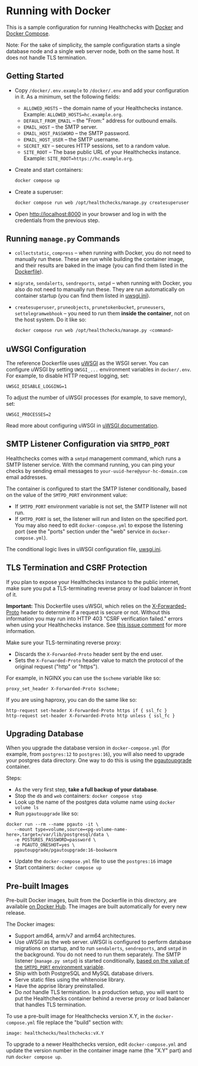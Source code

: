 # Running with Docker

This is a sample configuration for running Healthchecks with
[Docker](https://www.docker.com) and [Docker Compose](https://docs.docker.com/compose/).

Note: For the sake of simplicity, the sample configuration starts a single database
node and a single web server node, both on the same host. It does not handle TLS
termination.

## Getting Started

* Copy `/docker/.env.example` to `/docker/.env` and add your configuration in it.
  As a minimum, set the following fields:
    * `ALLOWED_HOSTS` – the domain name of your Healthchecks instance.
    Example: `ALLOWED_HOSTS=hc.example.org`.
    * `DEFAULT_FROM_EMAIL` – the "From:" address for outbound emails.
    * `EMAIL_HOST` – the SMTP server.
    * `EMAIL_HOST_PASSWORD` – the SMTP password.
    * `EMAIL_HOST_USER` – the SMTP username.
    * `SECRET_KEY` – secures HTTP sessions, set to a random value.
    * `SITE_ROOT` – The base public URL of your Healthchecks instance. Example:
    `SITE_ROOT=https://hc.example.org`.

* Create and start containers:

  ```sh
  docker compose up
  ```

* Create a superuser:

  ```sh
  docker compose run web /opt/healthchecks/manage.py createsuperuser
  ```

* Open [http://localhost:8000](http://localhost:8000) in your browser and log in with
  the credentials from the previous step.

## Running `manage.py` Commands

* `collectstatic`, `compress` – when running with Docker, you do
  not need to manually run these. These are run while building the container image,
  and their results are baked in the image (you can find them listed in the [Dockerfile](https://github.com/healthchecks/healthchecks/blob/master/docker/Dockerfile)).
* `migrate`, `sendalerts`, `sendreports`, `smtpd` – when running with Docker, you
  also do  not need to manually run these. They are run automatically on
  container startup (you can find them listed in [uwsgi.ini](https://github.com/healthchecks/healthchecks/blob/master/docker/uwsgi.ini)).
* `createsuperuser`, `pruneobjects`, `prunetokenbucket`, `pruneusers`,
  `settelegramwebhook` – you need to run them **inside the container**, not on
  the host system. Do it like so:

  ```sh
  docker compose run web /opt/healthchecks/manage.py <command>
  ```

## uWSGI Configuration

The reference Dockerfile uses [uWSGI](https://uwsgi-docs.readthedocs.io/en/latest/)
as the WSGI server. You can configure uWSGI by setting `UWSGI_...` environment
variables in `docker/.env`. For example, to disable HTTP request logging, set:

    UWSGI_DISABLE_LOGGING=1

To adjust the number of uWSGI processes (for example, to save memory), set:

    UWSGI_PROCESSES=2

Read more about configuring uWSGI in [uWSGI documentation](https://uwsgi-docs.readthedocs.io/en/latest/Configuration.html#environment-variables).

## SMTP Listener Configuration via `SMTPD_PORT`

Healthchecks comes with a `smtpd` management command, which runs a SMTP listener
service. With the command running, you can ping your checks by sending email messages
to `your-uuid-here@your-hc-domain.com` email addresses.

The container is configured to start the SMTP listener conditionally, based
on the value of the `SMTPD_PORT` environment value:

* If `SMTPD_PORT` environment variable is not set, the SMTP listener will not run.
* If `SMTPD_PORT` is set, the listener will run and listen on the specified port.
  You may also need to edit `docker-compose.yml` to expose the listening port
  (see the "ports" section under the "web" service in `docker-compose.yml`).

The conditional logic lives in uWSGI configuration file,
[uwsgi.ini](https://github.com/healthchecks/healthchecks/blob/master/docker/uwsgi.ini).

## TLS Termination and CSRF Protection

If you plan to expose your Healthchecks instance to the public internet, make sure you
put a TLS-terminating reverse proxy or load balancer in front of it.

**Important:** This Dockerfile uses uWSGI, which relies on the [X-Forwarded-Proto](https://developer.mozilla.org/en-US/docs/Web/HTTP/Headers/X-Forwarded-Proto)
header to determine if a request is secure or not. Without this information you
may run into HTTP 403 "CSRF verification failed." errors when using your Healthchecks
instance. See [this issue comment](https://github.com/healthchecks/healthchecks/discussions/851#discussioncomment-6293396)
for more information.

Make sure your TLS-terminating reverse proxy:

* Discards the `X-Forwarded-Proto` header sent by the end user.
* Sets the `X-Forwarded-Proto` header value to match the protocol of the original request
  ("http" or "https").

For example, in NGINX you can use the `$scheme` variable like so:

```
proxy_set_header X-Forwarded-Proto $scheme;
```

If you are using haproxy, you can do the same like so:

```
http-request set-header X-Forwarded-Proto https if { ssl_fc }
http-request set-header X-Forwarded-Proto http unless { ssl_fc }
```

## Upgrading Database

When you upgrade the database version in `docker-compose.yml` (for example,
from `postgres:12` to `postgres:16`), you will also need to upgrade your postgres
data directory. One way to do this is using the
[pgautoupgrade](https://hub.docker.com/r/pgautoupgrade/pgautoupgrade) container.

Steps:

* As the very first step, **take a full backup of your database**.
* Stop the `db` and `web` containers: `docker compose stop`
* Look up the name of the postgres data volume name using `docker volume ls`
* Run `pgautoupgrade` like so:

```
docker run --rm --name pgauto -it \
   --mount type=volume,source=<pg-volume-name-here>,target=/var/lib/postgresql/data \
   -e POSTGRES_PASSWORD=password \
   -e PGAUTO_ONESHOT=yes \
   pgautoupgrade/pgautoupgrade:16-bookworm
```

* Update the `docker-compose.yml` file to use the `postgres:16` image
* Start containers: `docker compose up`

## Pre-built Images

Pre-built Docker images, built from the Dockerfile in this directory, are available
[on Docker Hub](https://hub.docker.com/r/healthchecks/healthchecks). The images are
built automatically for every new release.

The Docker images:

* Support amd64, arm/v7 and arm64 architectures.
* Use uWSGI as the web server. uWSGI is configured to perform database migrations
  on startup, and to run `sendalerts`, `sendreports`, and `smtpd` in the background.
  You do not need to run them separately. The SMTP listener (`manage.py smtpd`) is
  started conditionally, [based on the value of the `SMTPD_PORT` environment variable](https://github.com/healthchecks/healthchecks/tree/master/docker#smtp-listener-configuration-via-smtpd_port).
* Ship with both PostgreSQL and MySQL database drivers.
* Serve static files using the whitenoise library.
* Have the apprise library preinstalled.
* Do *not* handle TLS termination. In a production setup, you will want to put
  the Healthchecks container behind a reverse proxy or load balancer that handles TLS
  termination.

To use a pre-built image for Healthchecks version X.Y, in the `docker-compose.yml` file
replace the "build" section with:

```text
image: healthchecks/healthchecks:vX.Y
```

To upgrade to a newer Healthchecks version, edit `docker-compose.yml` and update the
version number in the container image name (the "X.Y" part) and run
`docker compose up`.